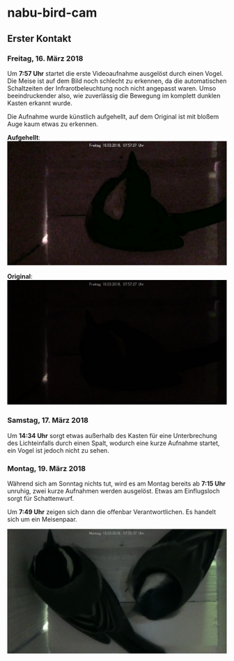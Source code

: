 # nabu-bird-cam

## Erster Kontakt

### Freitag, 16. März 2018

Um **7:57 Uhr** startet die erste Videoaufnahme ausgelöst durch einen Vogel. Die Meise ist auf dem Bild noch schlecht zu erkennen, da die automatischen Schaltzeiten der Infrarotbeleuchtung noch nicht angepasst waren. Umso beeindruckender also, wie zuverlässig die Bewegung im komplett dunklen Kasten erkannt wurde.

Die Aufnahme wurde künstlich aufgehellt, auf dem Original ist mit bloßem Auge kaum etwas zu erkennen. 

**Aufgehellt**: ![Erste Aufnahme einer Meise im Kasten (Aufgehellt)](/images/2018-03-16_Meise.jpg)

**Original**: ![Erste Aufnahme einer Meise im Kasten (Original)](/images/2018-03-16_Meise_Original.png)

### Samstag, 17. März 2018

Um **14:34 Uhr** sorgt etwas außerhalb des Kasten für eine Unterbrechung des Lichteinfalls durch einen Spalt, wodurch eine kurze Aufnahme startet, ein Vogel ist jedoch nicht zu sehen.

### Montag, 19. März 2018

Während sich am Sonntag nichts tut, wird es am Montag bereits ab **7:15 Uhr** unruhig, zwei kurze Aufnahmen werden ausgelöst. Etwas am Einflugsloch sorgt für Schattenwurf.

Um **7:49 Uhr** zeigen sich dann die offenbar Verantwortlichen. Es handelt sich um ein Meisenpaar.

![Meisenpaar](/images/2018-03-19_Meisenpaar.png)